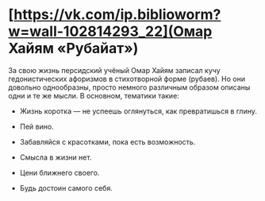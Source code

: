 # [https://vk.com/ip.biblioworm?w=wall-102814293_22](Омар Хайям «Рубайат»)

За свою жизнь персидский учёный Омар Хайям записал кучу гедонистических афоризмов в стихотворной форме (рубаев).
Но они довольно однообразны, просто немного различным образом описаны одни и те же мысли.
В основном, тематики такие:

- Жизнь коротка — не успеешь оглянуться, как превратишься в глину.

- Пей вино.

- Забавляйся с красотками, пока есть возможность.

- Смысла в жизни нет.

- Цени ближнего своего.

- Будь достоин самого себя.